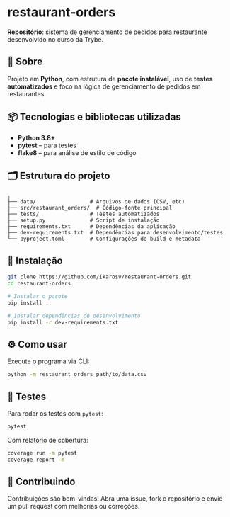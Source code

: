 # restaurant‑orders

**Repositório**: sistema de gerenciamento de pedidos para restaurante desenvolvido no curso da Trybe.

## 🧾 Sobre

Projeto em **Python**, com estrutura de **pacote instalável**, uso de **testes automatizados** e foco na lógica de gerenciamento de pedidos em restaurantes.

## 📦 Tecnologias e bibliotecas utilizadas

* **Python 3.8+**
* **pytest** – para testes
* **flake8** – para análise de estilo de código

## 🗂️ Estrutura do projeto

```
.
├── data/                 # Arquivos de dados (CSV, etc)
├── src/restaurant_orders/  # Código-fonte principal
├── tests/                # Testes automatizados
├── setup.py              # Script de instalação
├── requirements.txt      # Dependências da aplicação
├── dev-requirements.txt  # Dependências para desenvolvimento/testes
└── pyproject.toml        # Configurações de build e metadata
```

## 🚀 Instalação

```bash
git clone https://github.com/Ikarosv/restaurant-orders.git
cd restaurant-orders

# Instalar o pacote
pip install .

# Instalar dependências de desenvolvimento
pip install -r dev-requirements.txt
```

## ⚙️ Como usar

Execute o programa via CLI:

```bash
python -m restaurant_orders path/to/data.csv
```

## 🧪 Testes

Para rodar os testes com `pytest`:

```bash
pytest
```

Com relatório de cobertura:

```bash
coverage run -m pytest
coverage report -m
```

## 🤝 Contribuindo

Contribuições são bem-vindas!
Abra uma issue, fork o repositório e envie um pull request com melhorias ou correções.
